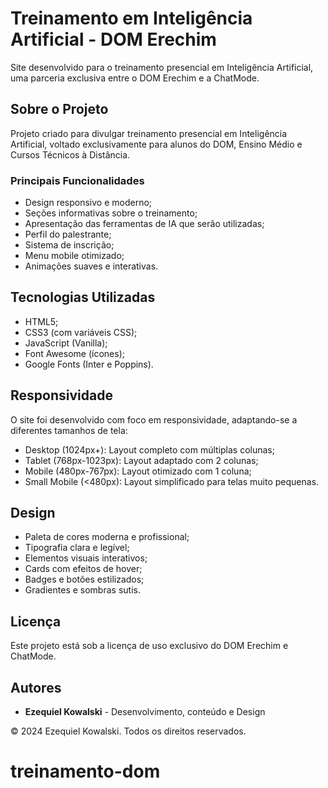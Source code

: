 # Treinamento em Inteligência Artificial - DOM Erechim
Site desenvolvido para o treinamento presencial em Inteligência Artificial, uma parceria exclusiva entre o DOM Erechim e a ChatMode.

## Sobre o Projeto
Projeto criado para divulgar treinamento presencial em Inteligência Artificial, voltado exclusivamente para alunos do DOM, Ensino Médio e Cursos Técnicos à Distância.

### Principais Funcionalidades
- Design responsivo e moderno;
- Seções informativas sobre o treinamento;
- Apresentação das ferramentas de IA que serão utilizadas;
- Perfil do palestrante;
- Sistema de inscrição;
- Menu mobile otimizado;
- Animações suaves e interativas.

## Tecnologias Utilizadas
- HTML5;
- CSS3 (com variáveis CSS);
- JavaScript (Vanilla);
- Font Awesome (ícones);
- Google Fonts (Inter e Poppins).

## Responsividade
O site foi desenvolvido com foco em responsividade, adaptando-se a diferentes tamanhos de tela:

- Desktop (1024px+): Layout completo com múltiplas colunas;
- Tablet (768px-1023px): Layout adaptado com 2 colunas;
- Mobile (480px-767px): Layout otimizado com 1 coluna;
- Small Mobile (<480px): Layout simplificado para telas muito pequenas.

## Design
- Paleta de cores moderna e profissional;
- Tipografia clara e legível;
- Elementos visuais interativos;
- Cards com efeitos de hover;
- Badges e botões estilizados;
- Gradientes e sombras sutis.

## Licença

Este projeto está sob a licença de uso exclusivo do DOM Erechim e ChatMode.

## Autores
- **Ezequiel Kowalski** - Desenvolvimento, conteúdo e Design

© 2024 Ezequiel Kowalski. Todos os direitos reservados.
# treinamento-dom
